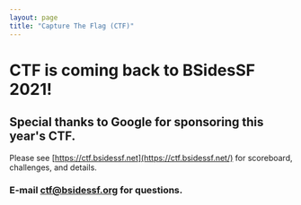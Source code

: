 ```yaml
---
layout: page
title: "Capture The Flag (CTF)"
--- 
```


# CTF is coming back to BSidesSF 2021!

## Special thanks to Google for sponsoring this year's CTF.

Please see [https://ctf.bsidessf.net](https://ctf.bsidessf.net/) for scoreboard, challenges, and details.

### E-mail ctf@bsidessf.org for questions.
